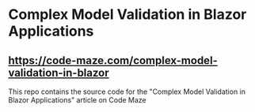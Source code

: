 # Complex Model Validation in Blazor Applications
## https://code-maze.com/complex-model-validation-in-blazor
This repo contains the source code for the "Complex Model Validation in Blazor Applications" article on Code Maze
